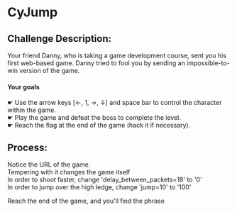 # CyJump

## Challenge Description:
Your friend Danny, who is taking a game development course, sent you his first web-based game.
Danny tried to fool you by sending an impossible-to-win version of the game.

#### Your goals<br>
☛ Use the arrow keys [←, 1, →, ↓] and space bar to control the character within the game.<br>
☛ Play the game and defeat the boss to complete the level.<br>
☛ Reach the flag at the end of the game (hack it if necessary).<br>

## Process:
Notice the URL of the game.<br>
Tempering with it changes the game itself<br>
In order to shoot faster, change 'delay_between_packets=18' to '0'<br>
In order to jump over the high ledge, change 'jump=10' to '100'<br>

Reach the end of the game, and you'll find the phrase<br>
